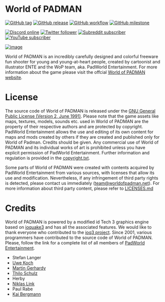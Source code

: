 # World of PADMAN

[![GitHub tag](https://img.shields.io/github/v/tag/padworld-entertainment/worldofpadman?logo=github)](https://github.com/PadWorld-Entertainment/worldofpadman/tags)
[![GitHub release](https://img.shields.io/github/v/release/padworld-entertainment/worldofpadman?logo=github)](https://github.com/PadWorld-Entertainment/worldofpadman/releases/latest)
[![GitHub workflow](https://github.com/padworld-entertainment/worldofpadman/actions/workflows/build.yml/badge.svg)](https://github.com/PadWorld-Entertainment/worldofpadman/actions)
[![GitHub milestone](https://img.shields.io/github/milestones/progress-percent/padworld-entertainment/worldofpadman/2?logo=github)](https://github.com/PadWorld-Entertainment/worldofpadman/milestones/2)

[![Discord online](https://img.shields.io/discord/590829990514262038?label=join&logo=discord&style=social)](http://discord.worldofpadman.net)
[![Twitter follower](https://img.shields.io/twitter/follow/worldofpadman?label=follow&style=social)](https://twitter.com/world_of_padman)
[![Subreddit subscriber](https://img.shields.io/reddit/subreddit-subscribers/worldofpadmanreloaded?label=subscribe&style=social)](https://www.reddit.com/r/worldofpadmanreloaded/)
[![YouTube subscriber](https://img.shields.io/youtube/channel/subscribers/UC5lcgR3xEVPwC6E1sKk2rBQ?label=subscribe&style=social)](https://www.youtube.com/channel/UC5lcgR3xEVPwC6E1sKk2rBQ)

[![image](https://worldofpadman.net/wp-content/uploads/wop_header01.png)](https://worldofpadman.net)


World of PADMAN is an incredibly carefully designed and colorful freeware fun shooter for young and young-at-heart people, created by cartoonist and illustrator ENTE and the WoP team, aka. PadWorld Entertainment. For more information about the game please visit the offcial [World of PADMAN website](https://worldofpadman.net).

# License

The source code of World of PADMAN is released under the [GNU General Public License (Version 2, June 1991)](XTRAS/gpl.txt). Please note that the game assets like maps, textures, models, sounds etc. used in World of PADMAN are the property of their respective authors and are protected by copyright. PadWorld Entertainment allows the use and editing of its own content for maps and mods created by others if they are created and published only for World of Padman. Credits should be given. Any commercial use of World of PADMAN and its individual works of art is prohibited unless you have explicit permission of PadWorld Entertainment. Further information and regulation is provided in the [copyright.txt](XTRAS/copyright_en.txt).

Some parts of World of PADMAN were created with contents acquired by PadWorld Entertainment from various sources, with licenses that allow its use and modification. Nevertheless, if any infringement of third party rights is detected, please contact us immediately (<team@worldofpadman.net>). For more information about third party content, please refer to [LICENSES.md](LICENSES.md)

# Credits

World of PADMAN is powered by a modified id Tech 3 graphics engine based on [ioquake3](https://ioquake3.org/) and has all the associated features. We would like to thank everyone who contributed to the [ioq3 project](https://github.com/ioquake/ioq3). Since 2001, various programmers have contributed to the source code of World of PADMAN. Please, follow the link for a complete list of all members of [PadWorld Entertainment](https://worldofpadman.net/about/team/).

* Stefan Langer
* [Uwe Koch](https://github.com/seldomU)
* [Martin Gerhardy](https://github.com/mgerhardy)
* [Thilo Schulz](https://github.com/thiloschulz)
* Herby
* [Niklas Link](https://github.com/robo9k)
* Paul Rabe
* [Kai Bergmann](https://github.com/kai-li-wop)
